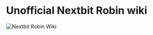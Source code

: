 Unofficial Nextbit Robin wiki
==============

![Nextbit Robin Wiki](http://s12.postimg.org/dxw499wi5/photo_original.png "Robin in mint")
